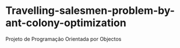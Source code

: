 # Travelling-salesmen-problem-by-ant-colony-optimization
Projeto de Programação Orientada por Objectos
